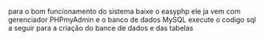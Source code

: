 para o bom funcionamento do sistema baixe o easyphp ele ja vem com gerenciador PHPmyAdmin e o banco de dados MySQL 
execute o codigo sql a seguir para a criação do bance de dados e das tabelas 
